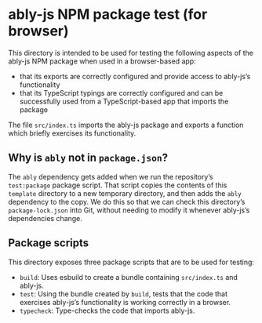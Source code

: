 # ably-js NPM package test (for browser)

This directory is intended to be used for testing the following aspects of the ably-js NPM package when used in a browser-based app:

- that its exports are correctly configured and provide access to ably-js’s functionality
- that its TypeScript typings are correctly configured and can be successfully used from a TypeScript-based app that imports the package

The file `src/index.ts` imports the ably-js package and exports a function which briefly exercises its functionality.

## Why is `ably` not in `package.json`?

The `ably` dependency gets added when we run the repository’s `test:package` package script. That script copies the contents of this `template` directory to a new temporary directory, and then adds the `ably` dependency to the copy. We do this so that we can check this directory’s `package-lock.json` into Git, without needing to modify it whenever ably-js’s dependencies change.

## Package scripts

This directory exposes three package scripts that are to be used for testing:

- `build`: Uses esbuild to create a bundle containing `src/index.ts` and ably-js.
- `test`: Using the bundle created by `build`, tests that the code that exercises ably-js’s functionality is working correctly in a browser.
- `typecheck`: Type-checks the code that imports ably-js.
